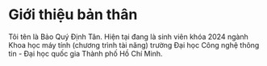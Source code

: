 # Giới thiệu bản thân
Tôi tên là Bảo Quý Định Tân.
Hiện tại đang là sinh viên khóa 2024 ngành Khoa học máy tính (chương trình tài năng) trường Đại học Công nghệ thông tin - Đại học quốc gia Thành phố Hồ Chí Minh.
